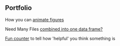 
##  Portfolio

How you can [animate figures](animation_ex.md)


Need Many Files [combined into one data frame?](open_multiple_files.md)


[Fun counter](helpful_count.md) to tell how 'helpful' you think something is
